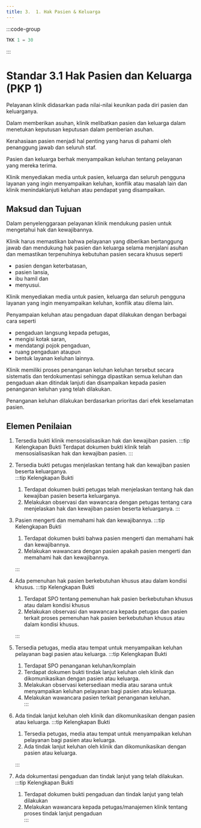 ```yaml
---
title: 3.  1. Hak Pasien & Keluarga
---
```

:::code-group

``` js [Nilai]
TKK 1 = 30

```
:::
# Standar 3.1 Hak Pasien dan Keluarga (PKP 1) 
Pelayanan klinik didasarkan pada nilai-nilai keunikan pada diri pasien dan keluarganya. 

Dalam memberikan asuhan, klinik melibatkan pasien dan keluarga dalam menetukan keputusan keputusan dalam pemberian asuhan. 

Kerahasiaan pasien menjadi hal penting yang harus di pahami oleh penanggung jawab dan seluruh staf. 

Pasien dan keluarga berhak menyampaikan keluhan tentang pelayanan yang mereka terima. 

Klinik menyediakan media untuk pasien, keluarga dan seluruh pengguna layanan yang ingin menyampaikan keluhan, konflik atau masalah lain dan klinik menindaklanjuti keluhan atau pendapat yang disampaikan. 
## Maksud dan Tujuan 
Dalam penyelenggaraan pelayanan klinik mendukung pasien untuk mengetahui hak dan kewajibannya.  

Klinik harus memastikan bahwa pelayanan yang diberikan bertanggung jawab dan mendukung hak pasien dan keluarga selama menjalani asuhan dan memastikan terpenuhinya kebutuhan pasien secara khusus seperti 
- pasien dengan keterbatasan, 
- pasien lansia, 
- ibu hamil dan 
- menyusui. 

Klinik menyediakan media untuk pasien, keluarga dan seluruh pengguna layanan yang ingin menyampaikan keluhan, konflik atau dilema lain. 

Penyampaian keluhan atau pengaduan dapat dilakukan dengan berbagai cara seperti 
- pengaduan langsung kepada petugas, 
- mengisi kotak saran, 
- mendatangi pojok pengaduan, 
- ruang pengaduan ataupun 
- bentuk layanan keluhan lainnya. 

Klinik memiliki proses penanganan keluhan keluhan tersebut secara sistematis dan terdokumentasi sehingga dipastikan semua keluhan dan pengaduan akan ditindak lanjuti dan disampaikan kepada pasien penanganan keluhan yang telah dilakukan. 

Penanganan keluhan dilakukan berdasarkan prioritas dari efek keselamatan pasien. 
## Elemen Penilaian 
1. Tersedia bukti klinik mensosialisasikan hak dan kewajiban pasien. 
   :::tip Kelengkapan Bukti
   Terdapat dokumen bukti klinik telah mensosialisasikan hak dan kewajiban pasien.
   ::: 
2. Tersedia bukti petugas menjelaskan tentang hak dan kewajiban pasien beserta keluarganya.  
   :::tip Kelengkapan Bukti
   1. Terdapat dokumen bukti petugas telah menjelaskan tentang hak dan kewajiban pasien beserta keluarganya.  
   2. Melakukan observasi dan wawancara dengan petugas tentang cara menjelaskan hak dan kewajiban pasien beserta keluarganya.
   ::: 
3. Pasien mengerti dan memahami hak dan kewajibannya. 
   :::tip Kelengkapan Bukti
   1. Terdapat dokumen bukti bahwa pasien mengerti dan memahami hak dan kewajibannya. 
   2. Melakukan wawancara dengan pasien apakah pasien mengerti dan memahami hak dan kewajibannya. 

   ::: 
4. Ada pemenuhan hak pasien berkebutuhan khusus atau dalam kondisi khusus. 
   :::tip Kelengkapan Bukti
   1. Terdapat SPO tentang pemenuhan hak pasien berkebutuhan khusus atau dalam kondisi khusus 
   2. Melakukan observasi dan wawancara kepada petugas dan pasien terkait proses pemenuhan hak pasien berkebutuhan khusus atau dalam kondisi khusus. 

   ::: 
5. Tersedia petugas, media atau tempat untuk menyampaikan keluhan pelayanan bagi pasien atau keluarga. 
   :::tip Kelengkapan Bukti
   1. Terdapat 	SPO 	penanganan keluhan/komplain 
   2. Terdapat dokumen bukti tindak lanjut keluhan oleh klinik dan dikomunikasikan dengan pasien atau keluarga.  
   3. Melakukan observasi ketersediaan media atau sarana untuk menyampaikan keluhan pelayanan bagi pasien atau keluarga.
   4. Melakukan wawancara pasien terkait penanganan keluhan.  
   ::: 
6. Ada tindak lanjut keluhan oleh klinik dan dikomunikasikan dengan pasien atau keluarga. 
   :::tip Kelengkapan Bukti
   1. Tersedia petugas, media atau tempat untuk menyampaikan keluhan pelayanan bagi pasien atau keluarga. 
   2. Ada tindak lanjut keluhan oleh klinik dan dikomunikasikan dengan pasien atau keluarga. 
 
   ::: 
7. Ada dokumentasi pengaduan dan tindak lanjut yang telah dilakukan. 
   :::tip Kelengkapan Bukti
   1. Terdapat dokumen bukti pengaduan dan tindak lanjut yang telah dilakukan 
   2. Melakukan wawancara kepada petugas/manajemen 	klinik tentang proses tindak lanjut pengaduan    
   ::: 
